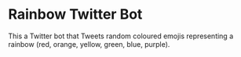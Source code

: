 # Rainbow Twitter Bot

This a Twitter bot that Tweets random coloured emojis representing a rainbow (red, orange, yellow, green, blue, purple).